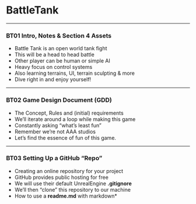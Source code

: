 ﻿# BattleTank***### BT01 Intro, Notes & Section 4 Assets ###+ Battle Tank is an open world tank fight+ This will be a head to head battle + Other player can be human or simple AI + Heavy focus on control systems + Also learning terrains, UI, terrain sculpting & more + Dive right in and enjoy yourself!***### BT02 Game Design Document (GDD) ###+ The Concept, Rules and (initial) requirements+ We’ll iterate around a loop while making this game + Constantly asking “what’s least fun” + Remember we’re not AAA studios + Let’s find the essence of fun of this game.***### BT03 Setting Up a GitHub “Repo” ###+ Creating an online repository for your project+ GitHub provides public hosting for free + We will use their default UnrealEngine **.gitignore**+ We’ll then “clone” this repository to our machine + How to use a **readme.md** with markdown*